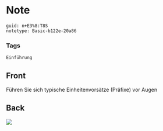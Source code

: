 # Note
```
guid: n+E3%8:T8S
notetype: Basic-b122e-20a86
```

### Tags
```
Einführung
```

## Front
Führen Sie sich typische Einheitenvorsätze (Präfixe) vor Augen

## Back
<img src="paste-20ebef2762fc030bba5c1b46d0ec13c8ce4799e1.jpg">
